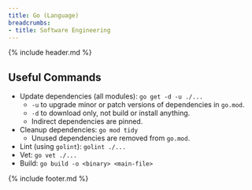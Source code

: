 ```yaml
---
title: Go (Language)
breadcrumbs:
- title: Software Engineering
---
```

{% include header.md %}

## Useful Commands

- Update dependencies (all modules): `go get -d -u ./...`
    - `-u` to upgrade minor or patch versions of dependencies in `go.mod`.
    - `-d` to download only, not build or install anything.
    - Indirect dependencies are pinned.
- Cleanup dependencies: `go mod tidy`
    - Unused dependencies are removed from `go.mod`.
- Lint (using `golint`): `golint ./...`
- Vet: `go vet ./...`
- Build: `go build -o <binary> <main-file>`

{% include footer.md %}
